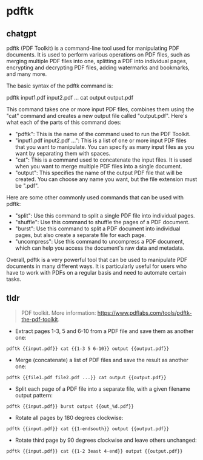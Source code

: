 # pdftk 
## chatgpt 
pdftk (PDF Toolkit) is a command-line tool used for manipulating PDF documents. It is used to perform various operations on PDF files, such as merging multiple PDF files into one, splitting a PDF into individual pages, encrypting and decrypting PDF files, adding watermarks and bookmarks, and many more.

The basic syntax of the pdftk command is:

pdftk input1.pdf input2.pdf … cat output output.pdf

This command takes one or more input PDF files, combines them using the "cat" command and creates a new output file called "output.pdf". Here's what each of the parts of this command does:

- "pdftk": This is the name of the command used to run the PDF Toolkit.
- "input1.pdf input2.pdf …": This is a list of one or more input PDF files that you want to manipulate. You can specify as many input files as you want by separating them with spaces.
- "cat": This is a command used to concatenate the input files. It is used when you want to merge multiple PDF files into a single document.
- "output": This specifies the name of the output PDF file that will be created. You can choose any name you want, but the file extension must be ".pdf".

Here are some other commonly used commands that can be used with pdftk:

- "split": Use this command to split a single PDF file into individual pages.
- "shuffle": Use this command to shuffle the pages of a PDF document.
- "burst": Use this command to split a PDF document into individual pages, but also create a separate file for each page.
- "uncompress": Use this command to uncompress a PDF document, which can help you access the document's raw data and metadata.

Overall, pdftk is a very powerful tool that can be used to manipulate PDF documents in many different ways. It is particularly useful for users who have to work with PDFs on a regular basis and need to automate certain tasks. 

## tldr 
 
> PDF toolkit.
> More information: <https://www.pdflabs.com/tools/pdftk-the-pdf-toolkit>.

- Extract pages 1-3, 5 and 6-10 from a PDF file and save them as another one:

`pdftk {{input.pdf}} cat {{1-3 5 6-10}} output {{output.pdf}}`

- Merge (concatenate) a list of PDF files and save the result as another one:

`pdftk {{file1.pdf file2.pdf ...}} cat output {{output.pdf}}`

- Split each page of a PDF file into a separate file, with a given filename output pattern:

`pdftk {{input.pdf}} burst output {{out_%d.pdf}}`

- Rotate all pages by 180 degrees clockwise:

`pdftk {{input.pdf}} cat {{1-endsouth}} output {{output.pdf}}`

- Rotate third page by 90 degrees clockwise and leave others unchanged:

`pdftk {{input.pdf}} cat {{1-2 3east 4-end}} output {{output.pdf}}`

